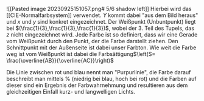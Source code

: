![[Pasted image 20230925151057.png# 5/6 shadow left]]
Hierbei wird das [[CIE-Normalfarbsystem]] verwendet. $Y$ kommt dabei "aus dem Bild heraus" und $x$ und $y$ sind konkret eingezeichnet. Der Weißpunkt (Unbuntpunkt) liegt bei $(\frac{1}{3},\frac{1}{3},\frac{1}{3})$, wobei der 3. Teil des Tupels, das $z$ nicht eingezeichnet wird.
Jede Farbe ist so definiert, dass wir eine Gerade vom Weißpunkt durch den Punkt, der die Farbe darstellt ziehen. Den Schnittpunkt mit der Außenseite ist dabei unser Farbton. Wie weit die Farbe weg ist vom Weißpunkt ist dabei die Farbsättigung$\left(S= \frac{\overline{AB}}{\overline{AC}}\right)$ 

Die Linie zwischen rot und blau nennt man "Purpurlinie", die Farbe darauf beschreibt man mittels % (niedrig bei blau, hoch bei rot) und die Farben auf dieser sind ein Ergebnis der Farbwahrnehmung und resultieren aus dem gleichzeitigen Einfall kurz- und langwelligen Lichts.